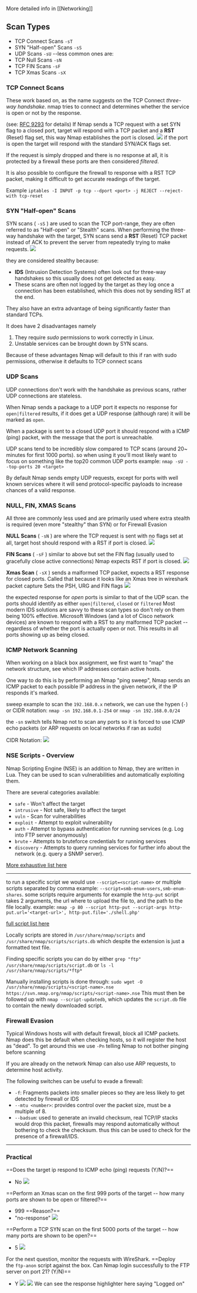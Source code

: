 More detailed info in [[Networking]]
## Scan Types
- TCP Connect Scans `-sT`
- SYN "Half-open" Scans `-sS`
- UDP Scans `-sU`
--less common ones are:
- TCP Null Scans `-sN`
- TCP FIN Scans `-sF`
- TCP Xmas Scans `-sX`


### TCP Connect Scans
These work based on, as the name suggests on the TCP Connect *three-way handshake*.
nmap tries to connect and determines whether the service is open or not by the response.

(see: [RFC 9293](https://datatracker.ietf.org/doc/html/rfc9293) for details)
If Nmap sends a TCP request with a set SYN flag to a closed port, target will respond with a TCP packet and a **RST** (Reset) flag set, this way Nmap establishes the port is closed.
![](../attachments/4739610b2d222175359617b8fd3f6467.png)
if the port is open the target will respond with the standard SYN/ACK flags set.

If the request is simply dropped and there is no response at all, it is protected by a firewall these ports are then considered *filtered*.

It is also possible to configure the firewall to response with a RST TCP packet, making it difficult to get accurate readings of the target.

Example
`iptables -I INPUT -p tcp --dport <port> -j REJECT --reject-with tcp-reset`

### SYN "Half-open" Scans
SYN scans ( `-sS` ) are used to scan the TCP port-range, they are often referred to as "Half-open" or "Stealth" scans.
When performing the three-way handshake with the target, SYN scans send a **RST** (Reset) TCP packet instead of ACK to prevent the server from repeatedly trying to make requests.
![](../attachments/dcf9bd298d76876ea43c586e0f38c54f.png)

they are considered stealthy because:
- **IDS** (Intrusion Detection Systems) often look out for three-way handshakes so this usually does not get detected as easy.
- These scans are often not logged by the target as they log once a connection has been established, which this does not by sending RST at the end.

They also have an extra advantage of being significantly faster than standard TCPs.

It does have 2 disadvantages namely
1. They require *sudo* permissions to work correctly in Linux.
2. Unstable services can be brought down by SYN scans.

Because of these advantages Nmap will default to this if ran with sudo permissions, otherwise it defaults to TCP connect scans

### UDP Scans
UDP connections don't work with the handshake as previous scans, rather UDP connections are stateless.

When Nmap sends a package to a UDP port it expects no response for `open|filtered` results, if it does get a UDP response (although rare) it will be marked as `open`.

When a package is sent to a closed UDP port it should respond with a ICMP (ping) packet, with the message that the port is unreachable.

UDP scans tend to be incredibly slow compared to TCP scans (around 20~ minutes for first 1000 ports). so when using it you'll most likely want to focus on something like the top20 common UDP ports
example: `nmap -sU --top-ports 20 <target>`

By default Nmap sends empty UDP requests, except for ports with well known services where it will send protocol-specific payloads to increase chances of a valid response.


### NULL, FIN, XMAS Scans
All three are commonly less used and are primarily used where extra stealth is required (even more "stealthy" than SYN) or for Firewall Evasion

**NULL Scans** ( `-sN` ) are where the TCP request is sent with no flags set at all, target host should respond with a RST if port is closed.
![](../attachments/e0c30fe51d6eace360f2fbc88f08ae92.png)

**FIN Scans** ( `-sF` ) similar to above but set the FIN flag (usually used to gracefully close active connections) Nmap expects RST if port is closed.
![](../attachments/05c8bc3ba13f4c0d0ff5809fadbbd7aa.png)

**Xmas Scan** ( `-sX` ) sends a malformed TCP packet, expects a RST response for closed ports.
Called that because it looks like an Xmas tree in wireshark packet capture
Sets the PSH, URG and FIN flags
![](../attachments/69be15d14bb26955b414d3611737b054.png)

the expected response for *open* ports is similar to that of the UDP scan.
the ports should identify as either `open|filtered`, `closed` or `filtered` 
Most modern IDS solutions are savvy to these scan types so don't rely on them being 100% effective.
Microsoft Windows (and a lot of Cisco network devices) are known to respond with a RST to any malformed TCP packet -- regardless of whether the port is actually open or not. This results in all ports showing up as being closed.
### ICMP Network Scanning
When working on a black box assignment, we first want to "map" the network structure, see which IP addresses contain active hosts.

One way to do this is by performing an Nmap "ping sweep", Nmap sends an ICMP packet to  each possible IP address in the given network, if the IP responds it's marked.

sweep example to scan the `192.168.0.x` network, we can use the hypen (`-`) or CIDR notation:
`nmap -sn 192.168.0.1-254` or `nmap -sn 192.168.0.0/24`

the `-sn` switch tells Nmap not to scan any ports so it is forced to use ICMP echo packets (or ARP requests on local networks if ran as sudo)

CIDR Notation:
![](../attachments/3d69bf808d44f3e91ea74be8f896c58c.jpg)


### NSE Scripts - Overview
Nmap Scripting Engine (NSE) is an addition to Nmap, they are written in Lua.
They can be used to scan vulnerabilities and automatically exploiting them.

There are several categories available:
- `safe` - Won't affect the target
- `intrusive` - Not safe, likely to affect the target
- `vuln` - Scan for vulnerabilities
- `exploit` - Attempt to exploit vulnerability
- `auth` - Attempt to bypass authentication for running services (e.g. Log into FTP server anonymously)
- `brute` - Attempts to bruteforce credentials for running services
- `discovery` - Attempts to query running services for further info about the network (e.g. query a SNMP server).

[More exhaustive list here](https://nmap.org/book/nse-usage.html)

----

to run a specific script we would use `--script=<script-name>` or multiple scripts separated by comma example: `--script=smb-enum-users,smb-enum-shares`.
some scripts require arguments for example the `http-put` script takes 2 arguments, the url where to upload the file to, and the path to the file locally.
example: `nmap -p 80 --script http-put --script-args http-put.url='<target-url>', http-put.file='./shell.php'`

[full script list here](https://nmap.org/nsedoc/)

Locally scripts are stored in `/usr/share/nmap/scripts` and  `/usr/share/nmap/scripts/scripts.db` which despite the extension is just a formatted text file.

Finding specific scripts you can do by either
`grep "ftp" /usr/share/nmap/scripts/script.db`
or
`ls -l /usr/share/nmap/scripts/*ftp*`

Manually installing scripts is done through:
`sudo wget -O /usr/share/nmap/scripts/<script-name>.nse https://svn.nmap.org/nmap/scripts/<script-name>.nse`
This must then be followed up with `nmap --script-updatedb`, which updates the `script.db` file to contain the newly downloaded script.
### Firewall Evasion
Typical Windows hosts will with default firewall, block all ICMP packets.
Nmap does this be default when checking hosts, so it will register the host as "dead".
To get around this we use `-Pn` telling Nmap to not bother pinging before scanning

If you are already on the network Nmap can also use ARP requests, to determine host activity.

The following switches can be useful to evade a firewall:
- `-f`: Fragments packets into smaller pieces so they are less likely to get detected by firewall or IDS
- `--mtu <number>`: provides control over the packet size, must be a multiple of 8.
- `--badsum`: used to generate an invalid checksum, real TCP/IP stacks would drop this packet, firewalls may respond automatically without bothering to check the checksum. thus this can be used to check for the presence of a firewall/IDS.


---
### Practical

==Does the target ip respond to ICMP echo (ping) requests (Y/N)?==
- No
![](../attachments/cdc26c6af330180d632295e3f933cbac.png)

==Perform an Xmas scan on the first 999 ports of the target -- how many ports are shown to be open or filtered?==
- 999
==Reason?==
- "no-response"
![](../attachments/6b11db1f32e21f644164591476592a4d.png)

==Perform a TCP SYN scan on the first 5000 ports of the target -- how many ports are shown to be open?==
- 5
![](../attachments/9e388c7e053ac0dda26e85af2580ed41.png)

For the next question, monitor the requests with WireShark.
==Deploy the `ftp-anon` script against the box. Can Nmap login successfully to the FTP server on port 21? (Y/N)==
- Y
![](../attachments/9533aadade8803e6302674b7633af4a0.png)
![](../attachments/6904dfb95c30693e4c70364133c8f89c.png)
We can see the response highlighter here saying "Logged on"
